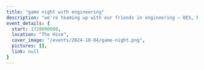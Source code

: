 ```yaml
---
title: "game night with engineering"
description: "we're teaming up with our friends in engineering — OES, NSBE, and EESC — to run a game night! come by for board games, card games, Switch, etc. and of course food and good vibes."
event_details: {
  start: 1728090000,
  location: "The Hive",
  cover_image: "/events/2024-10-04/game-night.png",
  pictures: [],
  link: null
}
---
```

